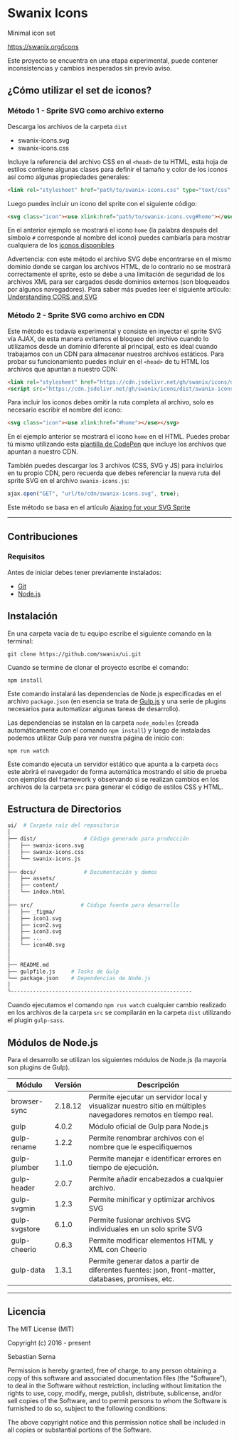 
# Swanix Icons

Minimal icon set

https://swanix.org/icons


Este proyecto se encuentra en una etapa experimental, puede contener inconsistencias y cambios inesperados sin previo aviso.


## ¿Cómo utilizar el set de iconos?

### Método 1 - Sprite SVG como archivo externo

Descarga los archivos de la carpeta `dist`

- swanix-icons.svg
- swanix-icons.css

Incluye la referencia del archivo CSS en el `<head>` de tu HTML, esta hoja de estilos contiene algunas clases para definir el tamaño y color de los iconos así como algunas propiedades generales:

```html
<link rel="stylesheet" href="path/to/swanix-icons.css" type="text/css" /> 
```

Luego puedes incluir un icono del sprite con el siguiente código:

```html
<svg class="icon"><use xlink:href="path/to/swanix-icons.svg#home"></use></svg>
```

En el anterior ejemplo se mostrará el icono `home` (la palabra después del símbolo `#` corresponde al nombre del icono) puedes cambiarla para mostrar cualquiera de los [iconos disponibles](https://swanix.org/icons)  

Advertencia: con este método el archivo SVG debe encontrarse en el mismo dominio donde se cargan los archivos HTML, de lo contrario no se mostrará correctamente el sprite, esto se debe a una limitación de seguridad de los archivos XML para ser cargados desde dominios externos (son bloqueados por algunos navegadores). Para saber más puedes leer el siguiente artículo: [Understanding CORS and SVG](https://oreillymedia.github.io/Using_SVG/extras/ch10-cors.html) 


### Método 2 - Sprite SVG como archivo en CDN

Este método es todavía experimental y consiste en inyectar el sprite SVG vía AJAX, de esta manera evitamos el bloqueo del archivo cuando lo utilizamos desde un dominio diferente al principal, esto es ideal cuando trabajamos con un CDN para almacenar nuestros archivos estáticos. Para probar su funcionamiento puedes incluir en el `<head>` de tu HTML los archivos que apuntan a nuestro CDN:

```html
<link rel="stylesheet" href="https://cdn.jsdelivr.net/gh/swanix/icons/dist/swanix-icons.css"/>
<script src="https://cdn.jsdelivr.net/gh/swanix/icons/dist/swanix-icons.js"></script>
```

Para incluir los iconos debes omitir la ruta completa al archivo, solo es necesario escribir el nombre del icono:

```html
<svg class="icon"><use xlink:href="#home"></use></svg>
```

En el ejemplo anterior se mostrará el icono `home` en el HTML. Puedes probar tú mismo utilizando esta [plantilla de CodePen](https://codepen.io/pen?template=942b289b3aad6cf8192d1ac90e27f6d3) que incluye los archivos que apuntan a nuestro CDN.

También puedes descargar los 3 archivos (CSS, SVG y JS) para incluirlos en tu propio CDN, pero recuerda que debes referenciar la nueva ruta del sprite SVG en el archivo `swanix-icons.js`:

```js
ajax.open("GET", "url/to/cdn/swanix-icons.svg", true);
```

Este método se basa en el artículo [Ajaxing for your SVG Sprite](https://css-tricks.com/ajaxing-svg-sprite/)


---------

## Contribuciones

### Requisitos

Antes de iniciar debes tener previamente instalados:

- [Git](https://git-scm.com/)
- [Node.js](https://nodejs.org/)

## Instalación

En una carpeta vacía de tu equipo escribe el siguiente comando en la terminal:

```
git clone https://github.com/swanix/ui.git
```

Cuando se termine de clonar el proyecto escribe el comando:

```
npm install
```
Este comando instalará las dependencias de Node.js especificadas en el archivo `package.json` (en esencia se trata de [Gulp.js](http://gulpjs.com/) y una serie de plugins necesarios para automatizar algunas tareas de desarrollo).

Las dependencias se instalan en la carpeta `node_modules` (creada automáticamente con el comando `npm install`) y luego de instaladas podemos utilizar Gulp para ver nuestra página de inicio con:

```
npm run watch
```
Este comando ejecuta un servidor estático que apunta a la carpeta `docs` este abrirá el navegador de forma automática mostrando el sitio de prueba con ejemplos del framework y observando si se realizan cambios en los archivos de la carpeta `src` para generar el código de estilos CSS y HTML.

## Estructura de Directorios

```sh
ui/  # Carpeta raíz del repositorio
│
├── dist/               # Código generado para producción       
│   ├── swanix-icons.svg 
│   ├── swanix-icons.css    
│   └── swanix-icons.js
│
├── docs/               # Documentación y demos     
│   ├── assets/
│   ├── content/
│   └── index.html
│       
├── src/               # Código fuente para desarrollo      
│   ├── _figma/
│   ├── icon1.svg        
│   ├── icon2.svg   
│   ├── icon3.svg  
│   ├── ... 
│   └── icon40.svg
│ 
│       
├── README.md       
├── gulpfile.js     # Tasks de Gulp
└── package.json    # Dependencias de Node.js
│
└---------------------------------------------------------
```

Cuando ejecutamos el comando `npm run watch` cualquier cambio realizado en los archivos de la carpeta `src` se compilarán en la carpeta `dist` utilizando el plugin `gulp-sass`.


## Módulos de Node.js

Para el desarrollo se utilizan los siguientes módulos de Node.js (la mayoría son plugins de Gulp).

|Módulo|Versión|Descripción|
|--- |--- |--- |
|browser-sync|2.18.12|Permite ejecutar un servidor local y visualizar nuestro sitio en múltiples navegadores remotos en tiempo real.|
|gulp|4.0.2|Módulo oficial de Gulp para Node.js|
|gulp-rename|1.2.2|Permite renombrar archivos con el nombre que le especifiquemos|
|gulp-plumber|1.1.0|Permite manejar e identificar errores en tiempo de ejecución.|
|gulp-header|2.0.7|Permite añadir encabezados a cualquier archivo.|
|gulp-svgmin|1.2.3| Permite minificar y optimizar archivos SVG|
|gulp-svgstore|6.1.0| Permite fusionar archivos SVG individuales en un solo sprite SVG|
|gulp-cheerio|0.6.3| Permite modificar elementos HTML y XML con Cheerio|
|gulp-data|1.3.1| Permite generar datos a partir de diferentes fuentes: json, front-matter, databases, promises, etc.|

-------

## Licencia

The MIT License (MIT)

Copyright (c) 2016 - present 

Sebastian Serna

Permission is hereby granted, free of charge, to any person obtaining a copy
of this software and associated documentation files (the "Software"), to deal
in the Software without restriction, including without limitation the rights
to use, copy, modify, merge, publish, distribute, sublicense, and/or sell
copies of the Software, and to permit persons to whom the Software is
furnished to do so, subject to the following conditions:

The above copyright notice and this permission notice shall be included in all
copies or substantial portions of the Software.